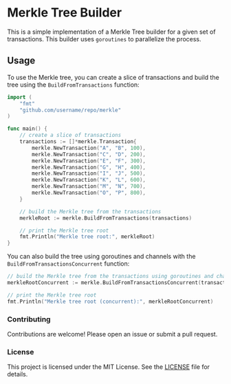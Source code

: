 # Merkle Tree Builder

This is a simple implementation of a Merkle Tree builder for a given set of transactions. This builder uses `goroutines` to parallelize the process.
## Usage
To use the Merkle tree, you can create a slice of transactions and build the tree using the `BuildFromTransactions` function:
```go
import (
    "fmt"
    "github.com/username/repo/merkle"
)

func main() {
    // create a slice of transactions
    transactions := []*merkle.Transaction{
        merkle.NewTransaction("A", "B", 100),
        merkle.NewTransaction("C", "D", 200),
        merkle.NewTransaction("E", "F", 300),
        merkle.NewTransaction("G", "H", 400),
        merkle.NewTransaction("I", "J", 500),
        merkle.NewTransaction("K", "L", 600),
        merkle.NewTransaction("M", "N", 700),
        merkle.NewTransaction("O", "P", 800),
    }

    // build the Merkle tree from the transactions
    merkleRoot := merkle.BuildFromTransactions(transactions)

    // print the Merkle tree root
    fmt.Println("Merkle tree root:", merkleRoot)
}
```
You can also build the tree using goroutines and channels with the `BuildFromTransactionsConcurrent` function:
```go
// build the Merkle tree from the transactions using goroutines and channels
merkleRootConcurrent := merkle.BuildFromTransactionsConcurrent(transactions)

// print the Merkle tree root
fmt.Println("Merkle tree root (concurrent):", merkleRootConcurrent)
```

### Contributing
Contributions are welcome! Please open an issue or submit a pull request.

### License
This project is licensed under the MIT License. See the [LICENSE](LICENSE) file for details.
